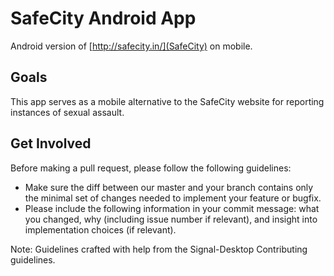 # SafeCity Android App
Android version of [http://safecity.in/](SafeCity) on mobile.

## Goals
This app serves as a mobile alternative to the SafeCity website for reporting instances of sexual assault.

## Get Involved
Before making a pull request, please follow the following guidelines:
  * Make sure the diff between our master and your branch contains only the minimal set of changes needed to implement your feature or bugfix.
  * Please include the following information in your commit message: what you changed, why (including issue number if relevant), and insight into implementation choices (if relevant).

Note: Guidelines crafted with help from the Signal-Desktop Contributing guidelines.
